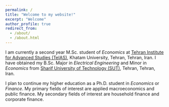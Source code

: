 ```yaml
---
permalink: /
title: "Welcome to my website!"
excerpt: "Welcome"
author_profile: true
redirect_from: 
  - /about/
  - /about.html
---
```


I am currently a second year M.Sc. student of *Economics* at <a href="https://teias.institute" target="_blank" rel="noopener noreferrer">Tehran Institute for Advanced Studies (TeIAS)</a>, Khatam University, Tehran, Tehran, Iran.
I have obtained my B.Sc. Major in *Electrical Engineering* and Minor in *Economics* from <a href="http://www.en.sharif.edu" target="_blank" rel="noopener noreferrer">Sharif University of Technology (SUT)</a>, Tehran, Tehran, Iran.

I plan to continue my higher education as a Ph.D. student in *Economics* or *Finance*. My primary fields of interest are applied macroeconomics and public finance. My secondary fields of interest are household finance and corporate finance.
